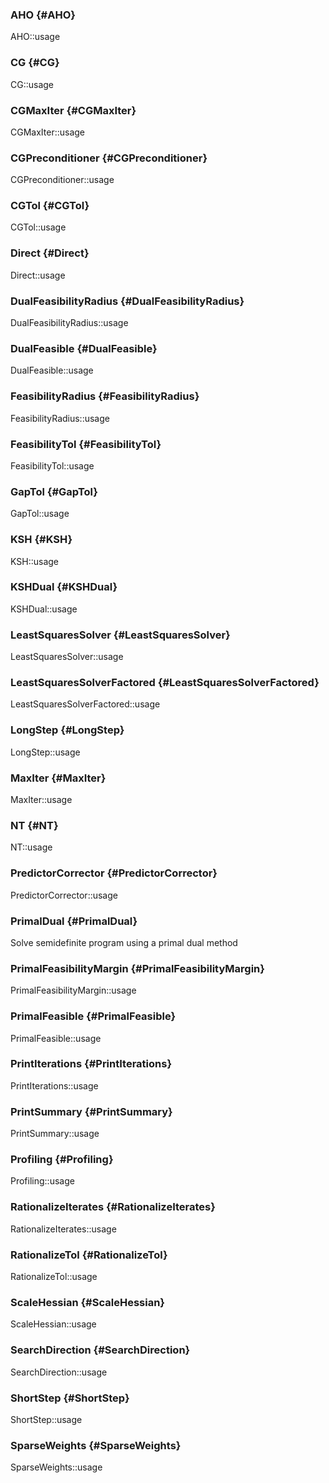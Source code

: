 ### AHO {#AHO}
AHO::usage

### CG {#CG}
CG::usage

### CGMaxIter {#CGMaxIter}
CGMaxIter::usage

### CGPreconditioner {#CGPreconditioner}
CGPreconditioner::usage

### CGTol {#CGTol}
CGTol::usage

### Direct {#Direct}
Direct::usage

### DualFeasibilityRadius {#DualFeasibilityRadius}
DualFeasibilityRadius::usage

### DualFeasible {#DualFeasible}
DualFeasible::usage

### FeasibilityRadius {#FeasibilityRadius}
FeasibilityRadius::usage

### FeasibilityTol {#FeasibilityTol}
FeasibilityTol::usage

### GapTol {#GapTol}
GapTol::usage

### KSH {#KSH}
KSH::usage

### KSHDual {#KSHDual}
KSHDual::usage

### LeastSquaresSolver {#LeastSquaresSolver}
LeastSquaresSolver::usage

### LeastSquaresSolverFactored {#LeastSquaresSolverFactored}
LeastSquaresSolverFactored::usage

### LongStep {#LongStep}
LongStep::usage

### MaxIter {#MaxIter}
MaxIter::usage

### NT {#NT}
NT::usage

### PredictorCorrector {#PredictorCorrector}
PredictorCorrector::usage

### PrimalDual {#PrimalDual}
Solve semidefinite program using a primal dual method

### PrimalFeasibilityMargin {#PrimalFeasibilityMargin}
PrimalFeasibilityMargin::usage

### PrimalFeasible {#PrimalFeasible}
PrimalFeasible::usage

### PrintIterations {#PrintIterations}
PrintIterations::usage

### PrintSummary {#PrintSummary}
PrintSummary::usage

### Profiling {#Profiling}
Profiling::usage

### RationalizeIterates {#RationalizeIterates}
RationalizeIterates::usage

### RationalizeTol {#RationalizeTol}
RationalizeTol::usage

### ScaleHessian {#ScaleHessian}
ScaleHessian::usage

### SearchDirection {#SearchDirection}
SearchDirection::usage

### ShortStep {#ShortStep}
ShortStep::usage

### SparseWeights {#SparseWeights}
SparseWeights::usage
